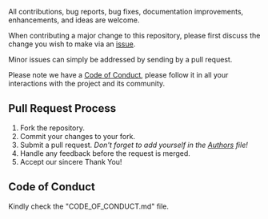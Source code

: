All contributions, bug reports, bug fixes, documentation improvements, enhancements, and ideas are welcome.

When contributing a major change to this repository, please first discuss the
change you wish to make via an [issue](contributing/ISSUES.md). 

Minor issues can simply
be addressed by sending by a pull request.

Please note we have a [Code of Conduct](#code-of-conduct), please follow it in
all your interactions with the project and its community.


## Pull Request Process

1. Fork the repository.
2. Commit your changes to your fork.
3. Submit a pull request. _Don't forget to add yourself in the [Authors](Authors) file!_
4. Handle any feedback before the request is merged.
5. Accept our sincere Thank You!

## Code of Conduct
Kindly check the "CODE_OF_CONDUCT.md" file.
